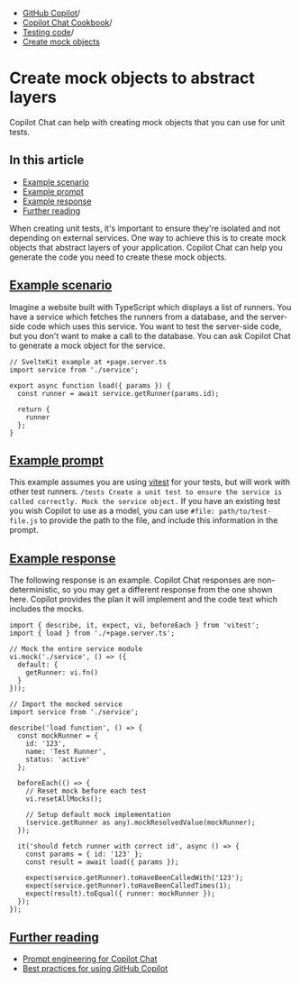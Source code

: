   * [GitHub Copilot](https://docs.github.com/en/copilot "GitHub Copilot")/
  * [Copilot Chat Cookbook](https://docs.github.com/en/copilot/copilot-chat-cookbook "Copilot Chat Cookbook")/
  * [Testing code](https://docs.github.com/en/copilot/copilot-chat-cookbook/testing-code "Testing code")/
  * [Create mock objects](https://docs.github.com/en/copilot/copilot-chat-cookbook/testing-code/create-mock-objects-to-abstract-layers "Create mock objects")


# Create mock objects to abstract layers
Copilot Chat can help with creating mock objects that you can use for unit tests.
## In this article
  * [Example scenario](https://docs.github.com/en/copilot/copilot-chat-cookbook/testing-code/create-mock-objects-to-abstract-layers#example-scenario)
  * [Example prompt](https://docs.github.com/en/copilot/copilot-chat-cookbook/testing-code/create-mock-objects-to-abstract-layers#example-prompt)
  * [Example response](https://docs.github.com/en/copilot/copilot-chat-cookbook/testing-code/create-mock-objects-to-abstract-layers#example-response)
  * [Further reading](https://docs.github.com/en/copilot/copilot-chat-cookbook/testing-code/create-mock-objects-to-abstract-layers#further-reading)


When creating unit tests, it's important to ensure they're isolated and not depending on external services. One way to achieve this is to create mock objects that abstract layers of your application. Copilot Chat can help you generate the code you need to create these mock objects.
## [Example scenario](https://docs.github.com/en/copilot/copilot-chat-cookbook/testing-code/create-mock-objects-to-abstract-layers#example-scenario)
Imagine a website built with TypeScript which displays a list of runners. You have a service which fetches the runners from a database, and the server-side code which uses this service. You want to test the server-side code, but you don't want to make a call to the database. You can ask Copilot Chat to generate a mock object for the service.
```
// SvelteKit example at +page.server.ts
import service from './service';

export async function load({ params }) {
  const runner = await service.getRunner(params.id);

  return {
    runner
  };
}

```

## [Example prompt](https://docs.github.com/en/copilot/copilot-chat-cookbook/testing-code/create-mock-objects-to-abstract-layers#example-prompt)
This example assumes you are using [vitest](https://vitest.dev/) for your tests, but will work with other test runners.
`/tests Create a unit test to ensure the service is called correctly. Mock the service object.`
If you have an existing test you wish Copilot to use as a model, you can use `#file: path/to/test-file.js` to provide the path to the file, and include this information in the prompt.
## [Example response](https://docs.github.com/en/copilot/copilot-chat-cookbook/testing-code/create-mock-objects-to-abstract-layers#example-response)
The following response is an example. Copilot Chat responses are non-deterministic, so you may get a different response from the one shown here.
Copilot provides the plan it will implement and the code text which includes the mocks.
```
import { describe, it, expect, vi, beforeEach } from 'vitest';
import { load } from './+page.server.ts';

// Mock the entire service module
vi.mock('./service', () => ({
  default: {
    getRunner: vi.fn()
  }
}));

// Import the mocked service
import service from './service';

describe('load function', () => {
  const mockRunner = {
    id: '123',
    name: 'Test Runner',
    status: 'active'
  };

  beforeEach(() => {
    // Reset mock before each test
    vi.resetAllMocks();

    // Setup default mock implementation
    (service.getRunner as any).mockResolvedValue(mockRunner);
  });

  it('should fetch runner with correct id', async () => {
    const params = { id: '123' };
    const result = await load({ params });

    expect(service.getRunner).toHaveBeenCalledWith('123');
    expect(service.getRunner).toHaveBeenCalledTimes(1);
    expect(result).toEqual({ runner: mockRunner });
  });
});

```

## [Further reading](https://docs.github.com/en/copilot/copilot-chat-cookbook/testing-code/create-mock-objects-to-abstract-layers#further-reading)
  * [Prompt engineering for Copilot Chat](https://docs.github.com/en/copilot/using-github-copilot/prompt-engineering-for-github-copilot)
  * [Best practices for using GitHub Copilot](https://docs.github.com/en/copilot/using-github-copilot/best-practices-for-using-github-copilot)


